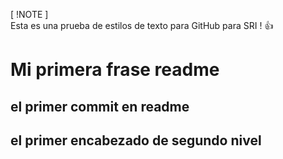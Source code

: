 [ !NOTE ]  
Esta es una prueba de estilos de texto para GitHub para SRI ! :+1:

# Mi primera frase readme

## el primer commit en readme
## el primer encabezado de segundo nivel